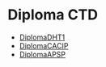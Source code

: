 # Diploma CTD
- [DiplomaDHT1](https://matiasraspa.github.io/Diploma/view/DHT1.html)
- [DiplomaCACIP](https://matiasraspa.github.io/Diploma/view/CACIP.html)
- [DiplomaAPSP](https://matiasraspa.github.io/Diploma/view/APSP.html)
